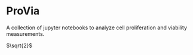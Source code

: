 # ProVia

A collection of jupyter notebooks to analyze cell proliferation and viability measurements.

$`\sqrt{2}`$
